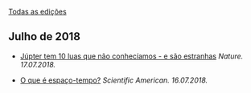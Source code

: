 [Todas as edições](https://github.com/profofreitas/magazine)

## Julho de 2018
* [Júpter tem 10 luas que não conhecíamos - e são estranhas](https://github.com/profofreitas/magazine/blob/master/201807/o-que-e-espacotempo.md) *Nature. 17.07.2018.*

* [O que é espaço-tempo?](https://github.com/profofreitas/magazine/blob/master/201807/o-que-e-espacotempo.md) *Scientific American. 16.07.2018.*
